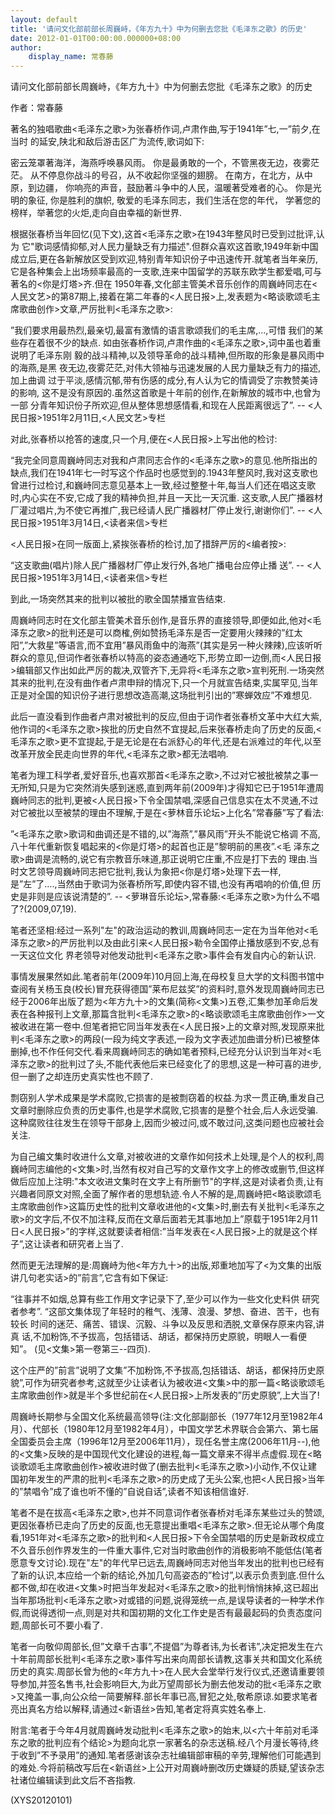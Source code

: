 ```yaml
---
layout: default
title: '请问文化部前部长周巍峙，《年方九十》中为何删去您批《毛泽东之歌》的历史'
date: 2012-01-01T00:00:00.000000+08:00
author:
    display_name: 常春藤
---
```


请问文化部前部长周巍峙，《年方九十》中为何删去您批《毛泽东之歌》的历史

作者：常春藤

[前言]:1951年,时任文化部主管美术音乐创作工作的周巍峙同志在<人民日报>上发表<略谈歌颂毛主席歌曲创作>,再次点名批判<毛泽东之歌>,导致<人民日报>通令全国立即禁止播放,这无疑是建国初期文化界的一起大事,对歌曲创作的”寒蝉效应”不言而喻.半个世纪后(2006年),周巍峙部长把那篇批判收进他<年方九十>文集时,悄悄删去了批<毛泽东之歌>的段落,让当年的批判和<人民日报>的”禁播令”成了一起无头公案,特为文质疑此一异常举动,烦请周巍峙部长给一说明.

著名的独唱歌曲<毛泽东之歌>为张春桥作词,卢肃作曲,写于1941年”七,一”前夕,在当时   的延安,陕北和敌后游击区广为流传,歌词如下:

密云笼罩著海洋，海燕呼唤暴风雨。         你是最勇敢的一个，不管黑夜无边，夜雾茫茫。         从不停息你战斗的号召，从不收起你坚强的翅膀。         在南方，在北方，从中原，到边疆，         你响亮的声音，鼓励著斗争中的人民，温暖著受难者的心。         你是光明的象征, 你是胜利的旗帜,         敬爱的毛泽东同志，我们生活在您的年代，         学著您的榜样，举著您的火炬,走向自由幸福的新世界.

根据张春桥当年回忆(见下文),这首<毛泽东之歌>在1943年整风时已受到过批评,认为   它"歌词感情抑郁,对人民力量缺乏有力描述".但群众喜欢这首歌,1949年新中国成立后,更在各新解放区受到欢迎,特别青年知识份子中迅速传开.就笔者当年亲历,它是各种集会上出场频率最高的一支歌,连来中国留学的苏联东欧学生都爱唱,可与著名的<你是灯塔>齐.但在  1950年春,文化部主管美术音乐创作的周巍峙同志在<人民文艺>的第87期上,接着在第二年春的<人民日报>上,发表题为<略谈歌颂毛主席歌曲创作>文章,严厉批判<毛泽东之歌>:

”我们要求用最热烈,最亲切,最富有激情的语言歌颂我们的毛主席,…,可惜     我们的某些存在着很不少的缺点.         如由张春桥作词,卢肃作曲的<毛泽东之歌>,词中虽也着重说明了毛泽东刚     毅的战斗精神,以及领导革命的战斗精神,但所取的形象是暴风雨中的海燕,是黑     夜无边,夜雾茫茫,对伟大领袖与迅速发展的人民力量缺乏有力的描述,加上曲调     过于平淡,感情沉郁,带有伤感的成分,有人认为它的情调受了宗教赞美诗的影响,     这不是没有原因的.虽然这首歌是十年前的创作,在新解放的城市中,也曾为一部     分青年知识份子所欢迎,但从整体思想感情看,和现在人民距离很远了”.                              -- <人民日报>1951年2月11日,<人民文艺>专栏

对此,张春桥以抢答的速度,只一个月,便在<人民日报>上写出他的检讨:

“我完全同意周巍峙同志对我和卢肃同志合作的<毛泽东之歌>的意见.他所指出的缺点,我们在1941年七一时写这个作品时也感觉到的.1943年整风时,我对这支歌也曾进行过检讨,和巍峙同志意见基本上一致,经过整整十年,每当人们还在唱这支歌时,内心实在不安,它成了我的精神负担,并且一天比一天沉重.   这支歌,人民广播器材厂灌过唱片,为不使它再推广,我已经请人民广播器材厂停止发行,谢谢你们”.                               -- <人民日报>1951年3月14日,<读者来信>专栏

<人民日报>在同一版面上,紧挨张春桥的检讨,加了措辞严厉的<编者按>:

“这支歌曲(唱片)除人民广播器材厂停止发行外,各地广播电台应停止播      送”.                            -- <人民日报>1951年3月14日,<读者来信>专栏

到此,一场突然其来的批判以被批的歌全国禁播宣告结束.

周巍峙同志时在文化部主管美术音乐创作,是音乐界的直接领导,即便如此,他对<毛泽东之歌>的批判还是可以商榷,例如赞扬毛泽东是否一定要用火辣辣的”红太阳”,”大救星”等语言,而不宜用”暴风雨鱼中的海燕”(其实是另一种火辣辣),应该听听群众的意见,但词作者张春桥以特高的姿态通通吃下,形势立即一边倒,而<人民日报>编辑部又作出如此严厉的裁决,双管齐下,无异将<毛泽东之歌>宣判死刑.一场突然其来的批判,在没有曲作者卢肃申辩的情况下,只一个月就宣告结束,实属罕见,当年正是对全国的知识份子进行思想改造高潮,这场批判引出的”寒蝉效应”不难想见.

此后一直没看到作曲者卢肃对被批判的反应,但由于词作者张春桥文革中大红大紫,他作词的<毛泽东之歌>挨批的历史自然不宜提起,后来张春桥走向了历史的反面,<毛泽东之歌>更不宜提起,于是无论是在右派舒心的年代,还是右派难过的年代,以至改革开放全民走向世界的年代,<毛泽东之歌>都无法唱响.

笔者为理工科学者,爱好音乐,也喜欢那首<毛泽东之歌>,不过对它被批被禁之事一无所知,只是为它突然消失感到迷惑,直到两年前(2009年)才得知它已于1951年遭周巍峙同志的批判,更被<人民日报>下令全国禁唱,深感自己信息实在太不灵通,不过对它被批以至被禁的理由不理解,于是在<萝林音乐论坛>上化名”常春藤”写了看法:

”<毛泽东之歌>歌词和曲调还是不错的,以”海燕”,”暴风雨”开头不能说它格调     不高,八十年代重新恢复唱起来的<你是灯塔>的起首也正是”黎明前的黑夜”.<毛     泽东之歌>曲调是流畅的,说它有宗教音乐味道,那正说明它庄重,不应是打下去的     理由.当时文艺领导周巍峙同志把它批判,我认为象把<你是灯塔>处理下去一样,     是”左”了….,当然由于歌词为张春桥所写,即使内容不错,也没有再唱响的价值,但     历史是非则是应该说清楚的”.            -- <萝琳音乐论坛>,常春藤:<毛泽东之歌>为什么不唱了?(2009,07,19).

笔者还坚相:经过一系列"左"的政治运动的教训,周巍峙同志一定在为当年他对<毛泽东之歌>的严厉批判以及由此引来<人民日报>勒令全国停止播放感到不安,总有一天这位文化 界老领导对他发动批判<毛泽东之歌>事件会有发自内心的新认识.

事情发展果然如此.笔者前年(2009年)10月回上海,在母校复旦大学的文科图书馆中查阅有关杨玉良(校长)冒充获得德国”莱布尼兹奖”的资料时,意外发现周巍峙同志已经于2006年出版了题为<年方九十>的文集(简称<文集>)五卷,汇集参加革命后发表在各种报刊上文章,那篇含批判<毛泽东之歌>的<略谈歌颂毛主席歌曲创作>一文被收进在第一卷中.但笔者把它同当年发表在<人民日报>上的文章对照,发现原来批判<毛泽东之歌>的两段(一段为纯文字表述,一段为文字表述加曲谱分析)已被整体删掉,也不作任何交代.看来周巍峙同志的确如笔者预料,已经充分认识到当年对<毛泽东之歌>的批判过了头,不能代表他后来已经变化了的思想,这是一种可喜的进步,但一删了之却连历史真实性也不顾了.

剽窃别人学术成果是学术腐败,它损害的是被剽窃着的权益.为求一贯正确,重发自己文章时删除应负责的历史事件,也是学术腐败,它损害的是整个社会,后人永远受骗.这种腐败往往发生在领导干部身上,因而少被过问,或不敢过问,这类问题也应被社会关注.

为自己编文集时收进什么文章,对被收进的文章作如何技术上处理,是个人的权利,周巍峙同志编他的<文集>时,当然有权对自己写的文章作文字上的修改或删节,但这样做后应加上注明:"本文收进文集时在文字上有所删节"的字样,这是对读者负责,让有兴趣者同原文对照,全面了解作者的思想轨迹.令人不解的是,周巍峙把<略谈歌颂毛主席歌曲创作>这篇历史性的批判文章收进他的<文集>时,删去有关批判<毛泽东之歌>的文字后,不仅不加注释,反而在文章后面若无其事地加上”原载于1951年2月11日<人民日报>”的字样,这就要读者相信:”当年发表在<人民日报>上的就是这个样子”,这让读者和研究者上当了.

然而更无法理解的是:周巍峙为他<年方九十>的出版,郑重地加写了<为文集的出版讲几句老实话>的”前言”,它含有如下保证:

“往事并不如烟,总算有些工作用文字记录下了,至少可以作为一些文化史料供   研究者参考”.      “这部文集体现了年轻时的稚气、浅薄、浪漫、梦想、奋进、苦干，也有较长   时间的迷茫、痛苦、错误、沉毅、斗争以及反思和洒脱,文章保存原来内容,讲真   话,不加粉饰,不予拔高，包括错话、胡话，都保持历史原貌，明眼人一看便知”。  (见<文集>第一卷第三--四页).

这个庄严的”前言”说明了文集”不加粉饰,不予拔高,包括错话、胡话，都保持历史原貌”,可作为研究者参考,这就至少让读者认为被收进<文集>中的那一篇<略谈歌颂毛主席歌曲创作>就是半个多世纪前在<人民日报>上所发表的”历史原貌”,上大当了!

周巍峙长期参与全国文化系统最高领导(注:文化部副部长（1977年12月至1982年4月）、代部长（1980年12月至1982年4月），中国文学艺术界联合会第六、第七届全国委员会主席（1996年12月至2006年11月），现任名誉主席(2006年11月--),他的<文集>反映的是中国现代文化建设的进程,每一篇文章来不得半点虚假.现在<略谈歌颂毛主席歌曲创作>被收进时做了(删去批判<毛泽东之歌>)小动作,不仅让建国初年发生的严肃的批判<毛泽东之歌>的历史成了无头公案,也把<人民日报>当年的”禁唱令”成了谁也听不懂的”自说自话”,读者不知该相信谁好.

笔者不是在拔高<毛泽东之歌>,也并不同意词作者张春桥对毛泽东某些过头的赞颂,更因张春桥已走向了历史的反面,也无意提出重唱<毛泽东之歌>.但无论从哪个角度看,1951年对<毛泽东之歌>的批判和<人民日报>下令全国禁唱的历史是新政权成立不久音乐创作界发生的一件重大事件,它对当时歌曲创作的消极影响不能低估(笔者愿意专文讨论).现在"左"的年代早已远去,周巍峙同志对他当年发出的批判也已经有了新的认识,本应给一个新的结论,外加几句高姿态的”检讨”,以表示负责到底.但什么都不做,却在收进<文集>时把当年发起对<毛泽东之歌>的批判悄悄抹掉,这已超出当年那场批判<毛泽东之歌>对或错的问题,说得笼统一点,是误导读者的一种学术作假,而说得透彻一点,则是对共和国初期的文化工作史是否有最最起码的负责态度问题,周部长可不要小看了.

笔者一向敬仰周部长,但”文章千古事”,不提倡”为尊者讳,为长者讳”,决定把发生在六十年前周部长批判<毛泽东之歌>事件写出来向周部长请教,这事关共和国文化系统历史的真实.周部长曾为他的<年方九十>在人民大会堂举行发行仪式,还邀请重要领导参加,并签名售书,社会影响巨大,为此万望周部长为删去他发动的批<毛泽东之歌>又掩盖一事,向公众给一简要解释.部长年事已高,冒犯之处,敬希原谅.如要求笔者亮出真名方给以解释,请通过<新语丝>告知,笔者定将真实姓名奉上.

附言:笔者于今年4月就周巍峙发动批判<毛泽东之歌>的始末,以<六十年前对毛泽东之歌的批判应有个结论>为题向北京一家著名的杂志送稿.经八个月漫长等待,终于收到”不予录用”的通知.笔者感谢该杂志社编辑部审稿的辛劳,理解他们可能遇到的难处.今将前稿改写后在<新语丝>上公开对周巍峙删改历史嫌疑的质疑,望该杂志社诸位编辑读到此文后不吝指教.

(XYS20120101)

